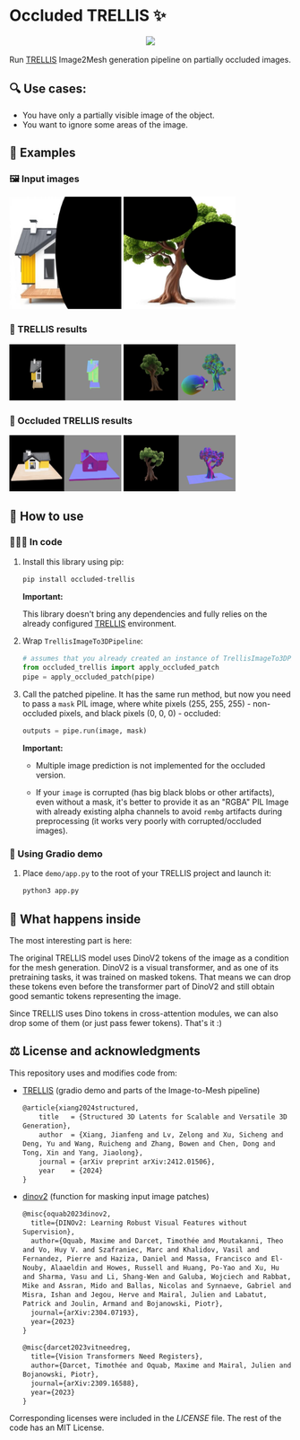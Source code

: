 # Occluded TRELLIS ✨
<p align="center">
<a href='https://huggingface.co/spaces/cortwave/OccludedTRELLIS'><img src='https://img.shields.io/badge/%F0%9F%A4%97%20Hugging%20Face-Live_Demo-blue'></a>
</p>

Run [TRELLIS](https://github.com/microsoft/TRELLIS) Image2Mesh generation pipeline on partially occluded images.

## 🔍 Use cases:
* You have only a partially visible image of the object.
* You want to ignore some areas of the image.

## 🎨 Examples
### 🖼️ Input images
<img src="./assets/1_masked.jpg" alt="img1" width="200"/>
<img src="./assets/2_masked.jpg" alt="img2" width="200"/>

### 🥷 TRELLIS results
<img src="./assets/1_trellis.png" alt="img1" width="200" height="100"/>
<img src="./assets/2_trellis.png" alt="img2" width="200" height="100"/>

### 🌟 Occluded TRELLIS results
<img src="./assets/1_occluded_trellis.png" alt="img1" width="200" height="100"/>
<img src="./assets/2_occluded_trellis.png" alt="img2" width="200" height="100"/>

## 🔧 How to use

### 👨🏻‍💻 In code
1. Install this library using pip:
    ```bash
    pip install occluded-trellis
    ```
    **Important:**

    This library doesn't bring any dependencies and fully relies on the already configured [TRELLIS](https://github.com/microsoft/TRELLIS)
    environment.

2. Wrap `TrellisImageTo3DPipeline`:
   ```python
   # assumes that you already created an instance of TrellisImageTo3DPipeline as pipe
   from occluded_trellis import apply_occluded_patch
   pipe = apply_occluded_patch(pipe)
   ```

3. Call the patched pipeline. It has the same run method, but now you need to pass a `mask` PIL image, where white pixels (255, 255, 255) -
non-occluded pixels, and black pixels (0, 0, 0) - occluded:
   ```python
   outputs = pipe.run(image, mask) 
   ```
   **Important:**

    - Multiple image prediction is not implemented for the occluded version.
    
    - If your `image` is corrupted (has big black blobs or other artifacts), even without a mask, it's better to
      provide it as an "RGBA" PIL Image with already existing alpha channels to avoid `rembg` artifacts during preprocessing (it works
      very poorly with corrupted/occluded images).
### 🔸 Using Gradio demo
1. Place `demo/app.py` to the root of your TRELLIS project and launch it:
    ```bash
    python3 app.py
    ```

## 🧐 What happens inside

The most interesting part is here:

The original TRELLIS model uses DinoV2 tokens of the image as a condition for the mesh generation. DinoV2 is a visual transformer,
and as one of its pretraining tasks, it was trained on masked tokens. That means we can drop these tokens even before the transformer
part of DinoV2 and still obtain good semantic tokens representing the image.

Since TRELLIS uses Dino tokens in cross-attention modules, we can also drop some of them (or just
pass fewer tokens). That's it :)

## ⚖️ License and acknowledgments

This repository uses and modifies code from:
* [TRELLIS](https://github.com/microsoft/TRELLIS) (gradio demo and parts of the Image-to-Mesh pipeline)
    ```
    @article{xiang2024structured,
        title   = {Structured 3D Latents for Scalable and Versatile 3D Generation},
        author  = {Xiang, Jianfeng and Lv, Zelong and Xu, Sicheng and Deng, Yu and Wang, Ruicheng and Zhang, Bowen and Chen, Dong and Tong, Xin and Yang, Jiaolong},
        journal = {arXiv preprint arXiv:2412.01506},
        year    = {2024}
    }
    ```
* [dinov2](https://github.com/facebookresearch/dinov2) (function for masking input image patches)
    ```
    @misc{oquab2023dinov2,
      title={DINOv2: Learning Robust Visual Features without Supervision},
      author={Oquab, Maxime and Darcet, Timothée and Moutakanni, Theo and Vo, Huy V. and Szafraniec, Marc and Khalidov, Vasil and Fernandez, Pierre and Haziza, Daniel and Massa, Francisco and El-Nouby, Alaaeldin and Howes, Russell and Huang, Po-Yao and Xu, Hu and Sharma, Vasu and Li, Shang-Wen and Galuba, Wojciech and Rabbat, Mike and Assran, Mido and Ballas, Nicolas and Synnaeve, Gabriel and Misra, Ishan and Jegou, Herve and Mairal, Julien and Labatut, Patrick and Joulin, Armand and Bojanowski, Piotr},
      journal={arXiv:2304.07193},
      year={2023}
    }
    ```
    ```
    @misc{darcet2023vitneedreg,
      title={Vision Transformers Need Registers},
      author={Darcet, Timothée and Oquab, Maxime and Mairal, Julien and Bojanowski, Piotr},
      journal={arXiv:2309.16588},
      year={2023}
    }
    ```
Corresponding licenses were included in the *LICENSE* file. The rest of the code has an MIT License.
